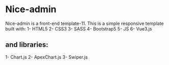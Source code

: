 # Nice-admin
Nice-admin is a front-end template-11. This is a simple responsive template built with:
1- HTML5
2- CSS3
3- SASS
4- Bootstrap5
5- JS
6- Vue3.js
## and libraries:
1- Chart.js
2- ApexChart.js
3- Swiper.js
